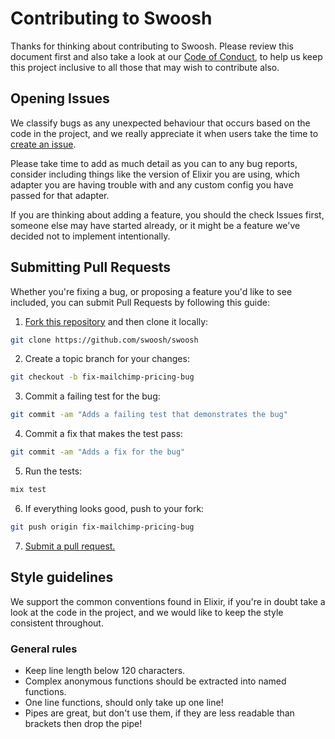 # Contributing to Swoosh

Thanks for thinking about contributing to Swoosh. Please review this document first and also take a look at our
[Code of Conduct](CODE_OF_CONDUCT.md), to help us keep this project inclusive to all those that may wish to contribute
also.

## Opening Issues

We classify bugs as any unexpected behaviour that occurs based on the code in the project, and we really appreciate it
when users take the time to [create an issue](https://github.com/soosh/swoosh/issues).

Please take time to add as much detail as you can to any bug reports, consider including things like the version of
Elixir you are using, which adapter you are having trouble with and any custom config you have passed for that adapter.

If you are thinking about adding a feature, you should the check Issues first, someone else may have started already,
or it might be a feature we've decided not to implement intentionally.

## Submitting Pull Requests

Whether you're fixing a bug, or proposing a feature you'd like to see included, you can submit Pull Requests by
following this guide:

1. [Fork this repository](https://github.com/swoosh/swoosh/fork) and then clone it locally:

  ```bash
  git clone https://github.com/swoosh/swoosh
  ```

2. Create a topic branch for your changes:

  ```bash
  git checkout -b fix-mailchimp-pricing-bug
  ```

3. Commit a failing test for the bug:

  ```bash
  git commit -am "Adds a failing test that demonstrates the bug"
  ```

4. Commit a fix that makes the test pass:

  ```bash
  git commit -am "Adds a fix for the bug"
  ```

5. Run the tests:

  ```bash
  mix test
  ```

6. If everything looks good, push to your fork:

  ```bash
  git push origin fix-mailchimp-pricing-bug
  ```

7. [Submit a pull request.](https://help.github.com/articles/creating-a-pull-request)


## Style guidelines

We support the common conventions found in Elixir, if you're in doubt take a look at the code in the project, and we
would like to keep the style consistent throughout.

### General rules

- Keep line length below 120 characters.
- Complex anonymous functions should be extracted into named functions.
- One line functions, should only take up one line!
- Pipes are great, but don't use them, if they are less readable than brackets then drop the pipe!

